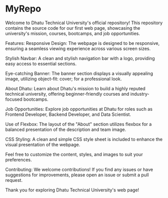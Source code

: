 # MyRepo
Welcome to Dhatu Technical University's official repository! This repository contains the source code for our first web page, showcasing the university's mission, courses, bootcamps, and job opportunities.

Features:
Responsive Design: The webpage is designed to be responsive, ensuring a seamless viewing experience across various screen sizes.

Stylish Navbar: A clean and stylish navigation bar with a logo, providing easy access to essential sections.

Eye-catching Banner: The banner section displays a visually appealing image, utilizing object-fit: cover; for a professional look.

About Dhatu: Learn about Dhatu's mission to build a highly reputed technical university, offering beginner-friendly courses and industry-focused bootcamps.

Job Opportunities: Explore job opportunities at Dhatu for roles such as Frontend Developer, Backend Developer, and Data Scientist.

Use of Flexbox: The layout of the "About" section utilizes flexbox for a balanced presentation of the description and team image.

CSS Styling: A clean and simple CSS style sheet is included to enhance the visual presentation of the webpage.

Feel free to customize the content, styles, and images to suit your preferences.

Contributing:
We welcome contributions! If you find any issues or have suggestions for improvements, please open an issue or submit a pull request.

Thank you for exploring Dhatu Technical University's web page!

